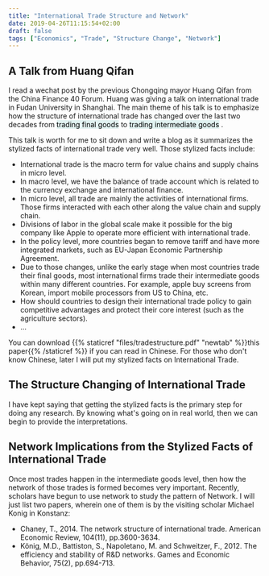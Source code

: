 ```yaml
---
title: "International Trade Structure and Network"
date: 2019-04-26T11:15:54+02:00
draft: false
tags: ["Economics", "Trade", "Structure Change", "Network"]
---
```


## A Talk from Huang Qifan

I read a wechat post by the previous Chongqing mayor Huang Qifan from the China Finance 40 Forum. Huang was giving a talk on international trade in Fudan University in Shanghai. The main theme of his talk is to emphasize how the structure of international trade has changed over the last two decades from <mark style = "background-color:#E1F2F1">trading final goods</mark> to <mark style = "background-color:#E1F2F1">trading intermediate goods</mark> .

This talk is worth for me to sit down and write a blog as it summarizes the stylized facts of international trade very well. Those stylized facts include:

* International trade is the macro term for value chains and supply chains in micro level.
* In macro level, we have the balance of trade account which is related to the currency exchange and international finance.
* In micro level, all trade are mainly the activities of international firms. Those firms interacted with each other along the value chain and supply chain.
* Divisions of labor in the global scale make it possible for the big company like Apple to operate more efficient with international trade.
* In the policy level, more countries began to remove tariff and have more integrated markets, such as EU-Japan Economic Partnership Agreement.
* Due to those changes, unlike the early stage when most countries trade their final goods, most international firms trade their intermediate goods within many different countries. For example, apple buy screens from Korean, import mobile processors from US to China, etc.
* How should countries to design their international trade policy to gain competitive advantages and protect their core interest (such as the agriculture sectors).
* ...

You can download {{% staticref "files/tradestructure.pdf" "newtab" %}}this paper{{% /staticref %}} if you can read in Chinese. For those who don't know Chinese, later I will put my stylized facts on International Trade.


## The Structure Changing of International Trade

I have kept saying that getting the stylized facts is the primary step for doing any research. By knowing what's going on in real world, then we can begin to provide the interpretations.



## Network Implications from the Stylized Facts of International Trade

Once most trades happen in the intermediate goods level, then how the network of those trades is formed becomes very important. Recently, scholars have begun to use network to study the pattern of Network. I will just list two papers, wherein one of them is by the visiting scholar Michael Konig in Konstanz:

* Chaney, T., 2014. The network structure of international trade. American Economic Review, 104(11), pp.3600-3634.
* König, M.D., Battiston, S., Napoletano, M. and Schweitzer, F., 2012. The efficiency and stability of R&D networks. Games and Economic Behavior, 75(2), pp.694-713.
